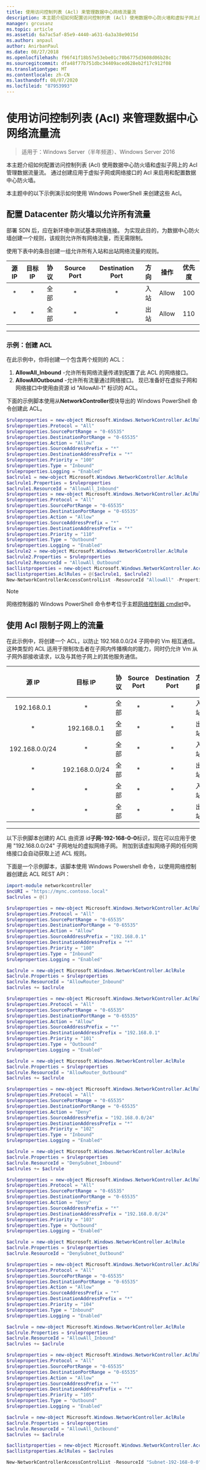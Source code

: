 ```yaml
---
title: 使用访问控制列表 (Acl) 来管理数据中心网络流量流
description: 本主题介绍如何配置访问控制列表 (Acl) 使用数据中心防火墙和虚拟子网上的 Acl 管理数据流量流。 通过创建应用于虚拟子网或网络接口的 Acl 来启用和配置数据中心防火墙。
manager: grcusanz
ms.topic: article
ms.assetid: 6a7ac5af-85e9-4440-a631-6a3a38e9015d
ms.author: anpaul
author: AnirbanPaul
ms.date: 08/27/2018
ms.openlocfilehash: f96f41f18b57e53ebe01c70b6775d3608d06b28c
ms.sourcegitcommit: dfa48f77b751dbc34409aced628eb2f17c912f08
ms.translationtype: MT
ms.contentlocale: zh-CN
ms.lasthandoff: 08/07/2020
ms.locfileid: "87953993"
---
```

# <a name="use-access-control-lists-acls-to-manage-datacenter-network-traffic-flow"></a>使用访问控制列表 (Acl) 来管理数据中心网络流量流

>适用于：Windows Server（半年频道）、Windows Server 2016

本主题介绍如何配置访问控制列表 (Acl) 使用数据中心防火墙和虚拟子网上的 Acl 管理数据流量流。 通过创建应用于虚拟子网或网络接口的 Acl 来启用和配置数据中心防火墙。

本主题中的以下示例演示如何使用 Windows PowerShell 来创建这些 Acl。

## <a name="configure-datacenter-firewall-to-allow-all-traffic"></a>配置 Datacenter 防火墙以允许所有流量

部署 SDN 后，应在新环境中测试基本网络连接。  为实现此目的，为数据中心防火墙创建一个规则，该规则允许所有网络流量，而无需限制。

使用下表中的条目创建一组允许所有入站和出站网络流量的规则。


| 源 IP | 目标 IP | 协议 | Source Port | Destination Port | 方向 | 操作 | 优先度 |
|:---------:|:--------------:|:--------:|:-----------:|:----------------:|:---------:|:------:|:--------:|
|    \*     |       \*       |   全部    |     \*      |        \*        |  入站  | Allow  |   100    |
|    \*     |       \*       |   全部    |     \*      |        \*        | 出站  | Allow  |   110    |

---

### <a name="example-create-an-acl"></a>示例：创建 ACL
在此示例中，你将创建一个包含两个规则的 ACL：

1. **AllowAll_Inbound** -允许所有网络流量传递到配置了此 ACL 的网络接口。
2. **AllowAllOutbound** -允许所有流量通过网络接口。 现已准备好在虚拟子网和网络接口中使用由资源 id "AllowAll-1" 标识的 ACL。

下面的示例脚本使用从**NetworkController**模块导出的 Windows PowerShell 命令创建此 ACL。


```PowerShell
$ruleproperties = new-object Microsoft.Windows.NetworkController.AclRuleProperties
$ruleproperties.Protocol = "All"
$ruleproperties.SourcePortRange = "0-65535"
$ruleproperties.DestinationPortRange = "0-65535"
$ruleproperties.Action = "Allow"
$ruleproperties.SourceAddressPrefix = "*"
$ruleproperties.DestinationAddressPrefix = "*"
$ruleproperties.Priority = "100"
$ruleproperties.Type = "Inbound"
$ruleproperties.Logging = "Enabled"
$aclrule1 = new-object Microsoft.Windows.NetworkController.AclRule
$aclrule1.Properties = $ruleproperties
$aclrule1.ResourceId = "AllowAll_Inbound"
$ruleproperties = new-object Microsoft.Windows.NetworkController.AclRuleProperties
$ruleproperties.Protocol = "All"
$ruleproperties.SourcePortRange = "0-65535"
$ruleproperties.DestinationPortRange = "0-65535"
$ruleproperties.Action = "Allow"
$ruleproperties.SourceAddressPrefix = "*"
$ruleproperties.DestinationAddressPrefix = "*"
$ruleproperties.Priority = "110"
$ruleproperties.Type = "Outbound"
$ruleproperties.Logging = "Enabled"
$aclrule2 = new-object Microsoft.Windows.NetworkController.AclRule
$aclrule2.Properties = $ruleproperties
$aclrule2.ResourceId = "AllowAll_Outbound"
$acllistproperties = new-object Microsoft.Windows.NetworkController.AccessControlListProperties
$acllistproperties.AclRules = @($aclrule1, $aclrule2)
New-NetworkControllerAccessControlList -ResourceId "AllowAll" -Properties $acllistproperties -ConnectionUri <NC REST FQDN>
```

>[!NOTE]
>网络控制器的 Windows PowerShell 命令参考位于主题[网络控制器 cmdlet](https://technet.microsoft.com/library/mt576401.aspx)中。

## <a name="use-acls-to-limit-traffic-on-a-subnet"></a>使用 Acl 限制子网上的流量
在此示例中，将创建一个 ACL，以防止 192.168.0.0/24 子网中的 Vm 相互通信。 这种类型的 ACL 适用于限制攻击者在子网内传播横向的能力，同时仍允许 Vm 从子网外部接收请求，以及与其他子网上的其他服务通信。


|   源 IP    | 目标 IP | 协议 | Source Port | Destination Port | 方向 | 操作 | 优先度 |
|:--------------:|:--------------:|:--------:|:-----------:|:----------------:|:---------:|:------:|:--------:|
|  192.168.0.1   |       \*       |   全部    |     \*      |        \*        |  入站  | Allow  |   100    |
|       \*       |  192.168.0.1   |   全部    |     \*      |        \*        | 出站  | Allow  |   101    |
| 192.168.0.0/24 |       \*       |   全部    |     \*      |        \*        |  入站  | 阻止  |   102    |
|       \*       | 192.168.0.0/24 |   全部    |     \*      |        \*        | 出站  | 阻止  |   103    |
|       \*       |       \*       |   全部    |     \*      |        \*        |  入站  | Allow  |   104    |
|       \*       |       \*       |   全部    |     \*      |        \*        | 出站  | Allow  |   105    |

---

以下示例脚本创建的 ACL 由资源 id**子网-192-168-0-0**标识，现在可以应用于使用 "192.168.0.0/24" 子网地址的虚拟网络子网。  附加到该虚拟网络子网的任何网络接口会自动获取上述 ACL 规则。

下面是一个示例脚本，该脚本使用 Windows Powershell 命令，以使用网络控制器创建此 ACL REST API：

```PowerShell
import-module networkcontroller
$ncURI = "https://mync.contoso.local"
$aclrules = @()

$ruleproperties = new-object Microsoft.Windows.NetworkController.AclRuleProperties
$ruleproperties.Protocol = "All"
$ruleproperties.SourcePortRange = "0-65535"
$ruleproperties.DestinationPortRange = "0-65535"
$ruleproperties.Action = "Allow"
$ruleproperties.SourceAddressPrefix = "192.168.0.1"
$ruleproperties.DestinationAddressPrefix = "*"
$ruleproperties.Priority = "100"
$ruleproperties.Type = "Inbound"
$ruleproperties.Logging = "Enabled"

$aclrule = new-object Microsoft.Windows.NetworkController.AclRule
$aclrule.Properties = $ruleproperties
$aclrule.ResourceId = "AllowRouter_Inbound"
$aclrules += $aclrule

$ruleproperties = new-object Microsoft.Windows.NetworkController.AclRuleProperties
$ruleproperties.Protocol = "All"
$ruleproperties.SourcePortRange = "0-65535"
$ruleproperties.DestinationPortRange = "0-65535"
$ruleproperties.Action = "Allow"
$ruleproperties.SourceAddressPrefix = "*"
$ruleproperties.DestinationAddressPrefix = "192.168.0.1"
$ruleproperties.Priority = "101"
$ruleproperties.Type = "Outbound"
$ruleproperties.Logging = "Enabled"

$aclrule = new-object Microsoft.Windows.NetworkController.AclRule
$aclrule.Properties = $ruleproperties
$aclrule.ResourceId = "AllowRouter_Outbound"
$aclrules += $aclrule

$ruleproperties = new-object Microsoft.Windows.NetworkController.AclRuleProperties
$ruleproperties.Protocol = "All"
$ruleproperties.SourcePortRange = "0-65535"
$ruleproperties.DestinationPortRange = "0-65535"
$ruleproperties.Action = "Deny"
$ruleproperties.SourceAddressPrefix = "192.168.0.0/24"
$ruleproperties.DestinationAddressPrefix = "*"
$ruleproperties.Priority = "102"
$ruleproperties.Type = "Inbound"
$ruleproperties.Logging = "Enabled"

$aclrule = new-object Microsoft.Windows.NetworkController.AclRule
$aclrule.Properties = $ruleproperties
$aclrule.ResourceId = "DenySubnet_Inbound"
$aclrules += $aclrule

$ruleproperties = new-object Microsoft.Windows.NetworkController.AclRuleProperties
$ruleproperties.Protocol = "All"
$ruleproperties.SourcePortRange = "0-65535"
$ruleproperties.DestinationPortRange = "0-65535"
$ruleproperties.Action = "Deny"
$ruleproperties.SourceAddressPrefix = "*"
$ruleproperties.DestinationAddressPrefix = "192.168.0.0/24"
$ruleproperties.Priority = "103"
$ruleproperties.Type = "Outbound"
$ruleproperties.Logging = "Enabled"

$aclrule = new-object Microsoft.Windows.NetworkController.AclRule
$aclrule.Properties = $ruleproperties
$aclrule.ResourceId = "DenySubnet_Outbound"

$ruleproperties = new-object Microsoft.Windows.NetworkController.AclRuleProperties
$ruleproperties.Protocol = "All"
$ruleproperties.SourcePortRange = "0-65535"
$ruleproperties.DestinationPortRange = "0-65535"
$ruleproperties.Action = "Allow"
$ruleproperties.SourceAddressPrefix = "*"
$ruleproperties.DestinationAddressPrefix = "*"
$ruleproperties.Priority = "104"
$ruleproperties.Type = "Inbound"
$ruleproperties.Logging = "Enabled"

$aclrule = new-object Microsoft.Windows.NetworkController.AclRule
$aclrule.Properties = $ruleproperties
$aclrule.ResourceId = "AllowAll_Inbound"
$aclrules += $aclrule

$ruleproperties = new-object Microsoft.Windows.NetworkController.AclRuleProperties
$ruleproperties.Protocol = "All"
$ruleproperties.SourcePortRange = "0-65535"
$ruleproperties.DestinationPortRange = "0-65535"
$ruleproperties.Action = "Allow"
$ruleproperties.SourceAddressPrefix = "*"
$ruleproperties.DestinationAddressPrefix = "*"
$ruleproperties.Priority = "105"
$ruleproperties.Type = "Outbound"
$ruleproperties.Logging = "Enabled"

$aclrule = new-object Microsoft.Windows.NetworkController.AclRule
$aclrule.Properties = $ruleproperties
$aclrule.ResourceId = "AllowAll_Outbound"
$aclrules += $aclrule

$acllistproperties = new-object Microsoft.Windows.NetworkController.AccessControlListProperties
$acllistproperties.AclRules = $aclrules

New-NetworkControllerAccessControlList -ResourceId "Subnet-192-168-0-0" -Properties $acllistproperties -ConnectionUri $ncURI
```

